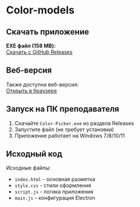 # Color-models

## Скачать приложение

**EXE файл (158 MB):**  
[Скачать с GitHub Releases](https://github.com/ваш-username/ваш-репозиторий/releases/latest)

## Веб-версия

Также доступна веб-версия:  
[Открыть в браузере](https://ваш-username.github.io/ваш-репозиторий)

## Запуск на ПК преподавателя

1. Скачайте `Color-Picker.exe` из раздела Releases
2. Запустите файл (не требует установки)
3. Приложение работает на Windows 7/8/10/11

## Исходный код

Исходные файлы:
- `index.html` - основная разметка
- `style.css` - стили оформления  
- `script.js` - логика приложения
- `main.js` - конфигурация Electron

